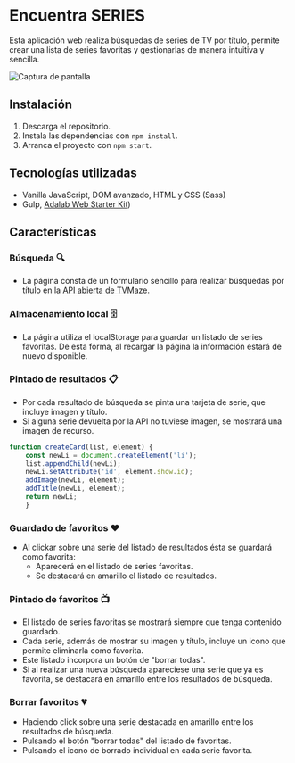 # Encuentra SERIES

Esta aplicación web realiza búsquedas de series de TV por título, permite crear una lista de series favoritas y gestionarlas de manera intuitiva y sencilla.    

![Captura de pantalla](https://github.com/mariaozamiz/encuentra-series-js/blob/master/src/images/captura_pantalla_encuentra_series.png)


## Instalación

1. Descarga el repositorio.
2. Instala las dependencias con ```npm install```.
3. Arranca el proyecto con ```npm start```.


## Tecnologías utilizadas

- Vanilla JavaScript, DOM avanzado, HTML y CSS (Sass)
- Gulp, [Adalab Web Starter Kit](https://github.com/Adalab/adalab-web-starter-kit))


## Características

### Búsqueda 🔍

- La página consta de un formulario sencillo para realizar búsquedas por título en la [API abierta de TVMaze](https://www.tvmaze.com/api).
  
### Almacenamiento local 🗄️

- La página utiliza el localStorage para guardar un listado de series favoritas. De esta forma, al recargar la página la información estará de nuevo disponible.
  
### Pintado de resultados 📋

- Por cada resultado de búsqueda se pinta una tarjeta de serie, que incluye imagen y título.
- Si alguna serie devuelta por la API no tuviese imagen, se mostrará una imagen de recurso.

```javascript
function createCard(list, element) {
    const newLi = document.createElement('li');
    list.appendChild(newLi);
    newLi.setAttribute('id', element.show.id);
    addImage(newLi, element);
    addTitle(newLi, element);
    return newLi;
    }
```

### Guardado de favoritos ❤️

- Al clickar sobre una serie del listado de resultados ésta se guardará como favorita:
    - Aparecerá en el listado de series favoritas.
    - Se destacará en amarillo el listado de resultados.
  
### Pintado de favoritos 📺

- El listado de series favoritas se mostrará siempre que tenga contenido guardado.
- Cada serie, además de mostrar su imagen y título, incluye un icono que permite eliminarla como favorita.
- Este listado incorpora un botón de "borrar todas".
- Si al realizar una nueva búsqueda apareciese una serie que ya es favorita, se destacará en amarillo entre los resultados de búsqueda.

### Borrar favoritos 💔

- Haciendo click sobre una serie destacada en amarillo entre los resultados de búsqueda. 
- Pulsando el botón "borrar todas" del listado de favoritas.
- Pulsando el icono de borrado individual en cada serie favorita.